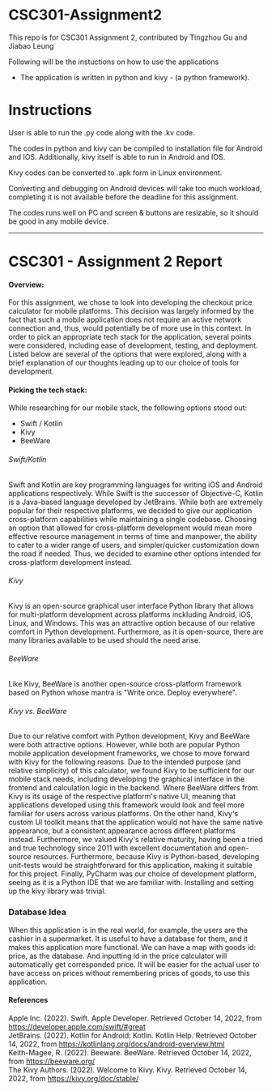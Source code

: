 # CSC301-Assignment2
This repo is for CSC301 Assignment 2, contributed by Tingzhou Gu and Jiabao Leung

Following will be the instuctions on how to use the applications
 - The application is written in python and kivy \- (a python framework). 

# Instructions

User is able to run the .py code along with the .kv code.

The codes in python and kivy can be compiled to installation file for Android and IOS. 
Additionally, kivy itself is able to run in Android and IOS.

Kivy codes can be converted to .apk form in Linux environment.

Converting and debugging on Android devices will take too much workload, completing it is not available before the deadline for this assignment. 

The codes runs well on PC and screen & buttons are resizable, 
so it should be good in any mobile device.

----------------------------------------------------------------------------------------------------------------------------------------------------------

# CSC301 - Assignment 2 Report
#### Overview:
For this assignment, we chose to look into developing the checkout price calculator for mobile platforms. This decision was largely informed by the fact that such a mobile application does not require an active network connection and, thus, would potentially be of more use in this context. In order to pick an appropriate tech stack for the application, several points were considered, including ease of development, testing, and deployment. Listed below are several of the options that were explored, along with a brief explanation of our thoughts leading up to our choice of tools for development.  
#### Picking the tech stack:
While researching for our mobile stack, the following options stood out:

- Swift / Kotlin
- Kivy
- BeeWare

###### Swift/Kotlin
Swift and Kotlin are key programming languages for writing iOS and Android applications respectively. While Swift is the successor of Objective-C, Kotlin is a Java-based language developed by JetBrains. While both are extremely popular for their respective platforms, we decided to give our application cross-platform capabilities while maintaining a single codebase. Choosing an option that allowed for cross-platform development would mean more effective resource management in terms of time and manpower, the ability to cater to a wider range of users, and simpler/quicker customization down the road if needed. Thus, we decided to examine other options intended for cross-platform development instead.

###### Kivy
Kivy is an open-source graphical user interface Python library that allows for multi-platform development across platforms inckluding Android, iOS, Linux, and Windows. This was an attractive option because of our relative comfort in Python development. Furthermore, as it is open-source, there are many libraries available to be used should the need arise.

###### BeeWare
Like Kivy, BeeWare is another open-source cross-platform framework based on Python whose mantra is "Write once. Deploy everywhere". 

###### Kivy vs. BeeWare
Due to our relative comfort with Python development, Kivy and BeeWare were both attractive options. However, while both are popular Python mobile application development frameworks, we chose to move forward with Kivy for the following reasons. Due to the intended purpose (and relative simplicity) of this calculator, we found Kivy to be sufficient for our mobile stack needs, including developing the graphical interface in the frontend and calculation logic in the backend. Where BeeWare differs from Kivy is its usage of the respective platform's native UI, meaning that applications developed using this framework would look and feel more familiar for users across various platforms. On the other hand, Kivy's custom UI toolkit means that the application would not have the same native appearance, but a consistent appearance across different platforms instead. Furthermore, we valued Kivy's relative maturity, having been a tried and true technology since 2011 with excellent documentation and open-source resources. Furthermore, because Kivy is Python-based, developing unit-tests would be straightforward for this application, making it suitable for this project. Finally, PyCharm was our choice of development platform, seeing as it is a Python IDE that we are familiar with. Installing and setting up the kivy library was trivial.

### Database Idea
When this application is in the real world, for example, the users are the cashier in a supermarket. It is useful to have a database for them, and it makes this application more functional. We can have a map with goods id: price, as the database. And inputting id in the price calculator will automatically get corresponded price. It will be easier for the actual user to have access on prices without remembering prices of goods, to use this application.


#### References
Apple Inc. (2022). Swift. Apple Developer. Retrieved October 14, 2022, from https://developer.apple.com/swift/#great <br>
JetBrains. (2022). Kotlin for Android: Kotlin. Kotlin Help. Retrieved October 14, 2022, from https://kotlinlang.org/docs/android-overview.html <br>
Keith-Magee, R. (2022). Beeware. BeeWare. Retrieved October 14, 2022, from https://beeware.org/ <br>
The Kivy Authors. (2022). Welcome to Kivy. Kivy. Retrieved October 14, 2022, from https://kivy.org/doc/stable/ <br>
